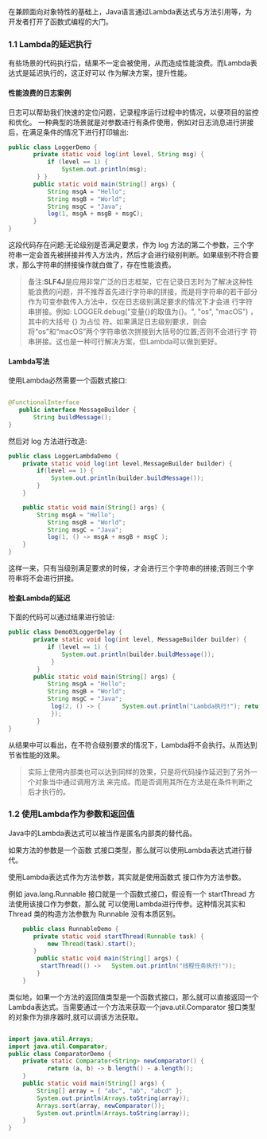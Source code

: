在兼顾面向对象特性的基础上，Java语言通过Lambda表达式与方法引用等，为开发者打开了函数式编程的大门。

### 1.1 Lambda的延迟执行

有些场景的代码执行后，结果不一定会被使用，从而造成性能浪费。而Lambda表达式是延迟执行的，这正好可以 作为解决方案，提升性能。

#### 性能浪费的日志案例

日志可以帮助我们快速的定位问题，记录程序运行过程中的情况，以便项目的监控和优化。 一种典型的场景就是对参数进行有条件使用，例如对日志消息进行拼接后，在满足条件的情况下进行打印输出:

```java
public class LoggerDemo {
       private static void log(int level, String msg) {
           if (level == 1) {
               System.out.println(msg);
        } }
       public static void main(String[] args) {
           String msgA = "Hello";
           String msgB = "World";
           String msgC = "Java";
           log(1, msgA + msgB + msgC);
       }
}

```

这段代码存在问题:无论级别是否满足要求，作为 log 方法的第二个参数，三个字符串一定会首先被拼接并传入方法内，然后才会进行级别判断。如果级别不符合要求，那么字符串的拼接操作就白做了，存在性能浪费。

> 备注:**SLF4J**是应用非常广泛的日志框架，它在记录日志时为了解决这种性能浪费的问题，并不推荐首先进行字符串的拼接，而是将字符串的若干部分作为可变参数传入方法中，仅在日志级别满足要求的情况下才会进 行字符串拼接。例如: LOGGER.debug("变量{}的取值为{}。", "os", "macOS") ，其中的大括号 {} 为占位 符。如果满足日志级别要求，则会将“os”和“macOS”两个字符串依次拼接到大括号的位置;否则不会进行字 符串拼接。这也是一种可行解决方案，但Lambda可以做到更好。

#### Lambda写法

使用Lambda必然需要一个函数式接口:

```java

@FunctionalInterface
   public interface MessageBuilder {
       String buildMessage();
}

```
然后对 log 方法进行改造:

```java
public class LoggerLambdaDemo {
    private static void log(int level,MessageBuilder builder) {
        if(level == 1) {
            System.out.println(builder.buildMessage());
        }
    }

    public static void main(String[] args) {
        String msgA = "Hello";
           String msgB = "World";
           String msgC = "Java";
           log(1, () ‐> msgA + msgB + msgC );
    }
}

```
这样一来，只有当级别满足要求的时候，才会进行三个字符串的拼接;否则三个字符串将不会进行拼接。

#### 检查Lambda的延迟 

下面的代码可以通过结果进行验证:

```java
public class Demo03LoggerDelay {
       private static void log(int level, MessageBuilder builder) {
           if (level == 1) {
               System.out.println(builder.buildMessage());
            }
        }
       public static void main(String[] args) {
           String msgA = "Hello";
           String msgB = "World";
           String msgC = "Java";
            log(2, () ‐> {      System.out.println("Lambda执行!"); return msgA + msgB + msgC;
            }); 
        }
}

```

从结果中可以看出，在不符合级别要求的情况下，Lambda将不会执行。从而达到节省性能的效果。

 > 实际上使用内部类也可以达到同样的效果，只是将代码操作延迟到了另外一个对象当中通过调用方法
 来完成。而是否调用其所在方法是在条件判断之后才执行的。

### 1.2 使用Lambda作为参数和返回值

Java中的Lambda表达式可以被当作是匿名内部类的替代品。

如果方法的参数是一个函数 式接口类型，那么就可以使用Lambda表达式进行替代。

使用Lambda表达式作为方法参数，其实就是使用函数式 接口作为方法参数。

例如 java.lang.Runnable 接口就是一个函数式接口，假设有一个 startThread 方法使用该接口作为参数，那么就 可以使用Lambda进行传参。这种情况其实和 Thread 类的构造方法参数为 Runnable 没有本质区别。

```java
    public class RunnableDemo {
       private static void startThread(Runnable task) {
           new Thread(task).start();
       }
        public static void main(String[] args) {
         startThread(() ‐>   System.out.println("线程任务执行!"));
        }    
    }

```

类似地，如果一个方法的返回值类型是一个函数式接口，那么就可以直接返回一个Lambda表达式。当需要通过一个方法来获取一个java.util.Comparator 接口类型的对象作为排序器时,就可以调该方法获取。

```java

import java.util.Arrays;
import java.util.Comparator;
public class ComparatorDemo {
    private static Comparator<String> newComparator() {
           return (a, b) ‐> b.length() ‐ a.length();
    }
    public static void main(String[] args) {
        String[] array = { "abc", "ab", "abcd" };
        System.out.println(Arrays.toString(array));
        Arrays.sort(array, newComparator());
        System.out.println(Arrays.toString(array));
    } 
}

```